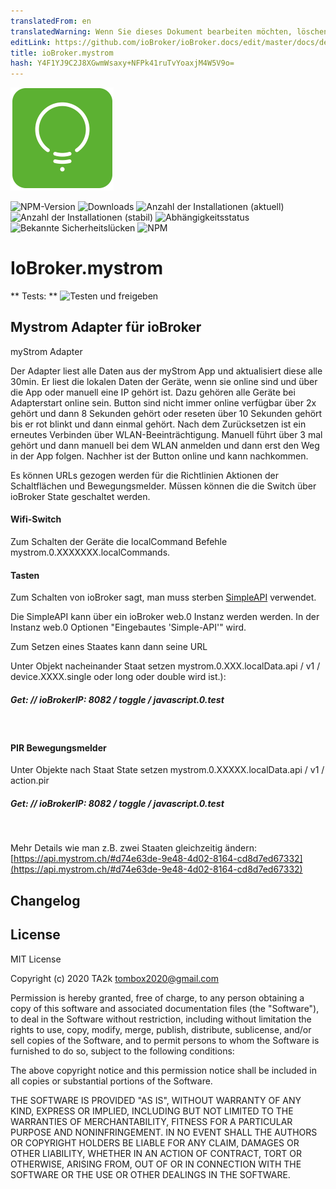 ```yaml
---
translatedFrom: en
translatedWarning: Wenn Sie dieses Dokument bearbeiten möchten, löschen Sie bitte das Feld "translationsFrom". Andernfalls wird dieses Dokument automatisch erneut übersetzt
editLink: https://github.com/ioBroker/ioBroker.docs/edit/master/docs/de/adapterref/iobroker.mystrom/README.md
title: ioBroker.mystrom
hash: Y4F1YJ9C2J8XGwmWsaxy+NFPk41ruTvYoaxjM4W5V9o=
---
```

![Logo](../../../en/adapterref/iobroker.mystrom/admin/mystrom.png)

![NPM-Version](http://img.shields.io/npm/v/iobroker.mystrom.svg)
![Downloads](https://img.shields.io/npm/dm/iobroker.mystrom.svg)
![Anzahl der Installationen (aktuell)](http://iobroker.live/badges/mystrom-installed.svg)
![Anzahl der Installationen (stabil)](http://iobroker.live/badges/mystrom-stable.svg)
![Abhängigkeitsstatus](https://img.shields.io/david/TA2k/iobroker.mystrom.svg)
![Bekannte Sicherheitslücken](https://snyk.io/test/github/TA2k/ioBroker.mystrom/badge.svg)
![NPM](https://nodei.co/npm/iobroker.mystrom.png?downloads=true)

# IoBroker.mystrom
** Tests: ** ![Testen und freigeben](https://github.com/TA2k/ioBroker.mystrom/workflows/Test%20and%20Release/badge.svg)

## Mystrom Adapter für ioBroker
myStrom Adapter

Der Adapter liest alle Daten aus der myStrom App und aktualisiert diese alle 30min. Er liest die lokalen Daten der Geräte, wenn sie online sind und über die App oder manuell eine IP gehört ist. Dazu gehören alle Geräte bei Adapterstart online sein. Button sind nicht immer online verfügbar über 2x gehört und dann 8 Sekunden gehört oder reseten über 10 Sekunden gehört bis er rot blinkt und dann einmal gehört. Nach dem Zurücksetzen ist ein erneutes Verbinden über WLAN-Beeinträchtigung. Manuell führt über 3 mal gehört und dann manuell bei dem WLAN anmelden und dann erst den Weg in der App folgen. Nachher ist der Button online und kann nachkommen.

Es können URLs gezogen werden für die Richtlinien Aktionen der Schaltflächen und Bewegungsmelder. Müssen können die die Switch über ioBroker State geschaltet werden.

#### Wifi-Switch
Zum Schalten der Geräte die localCommand Befehle mystrom.0.XXXXXXX.localCommands.

#### Tasten
Zum Schalten von ioBroker sagt, man muss sterben [SimpleAPI](https://github.com/ioBroker/ioBroker.simple-api) verwendet.

Die SimpleAPI kann über ein ioBroker web.0 Instanz werden werden. In der Instanz web.0 Optionen "Eingebautes 'Simple-API'" wird.

Zum Setzen eines Staates kann dann seine URL<br />

Unter Objekt nacheinander Staat setzen mystrom.0.XXX.localData.api / v1 / device.XXXX.single oder long oder double wird ist.):

##### Get: // ioBrokerIP: 8082 / toggle / javascript.0.test
<br />

#### PIR Bewegungsmelder
Unter Objekte nach Staat State setzen mystrom.0.XXXXX.localData.api / v1 / action.pir

##### Get: // ioBrokerIP: 8082 / toggle / javascript.0.test
<br />

Mehr Details wie man z.B. zwei Staaten gleichzeitig ändern: [https://api.mystrom.ch/#d74e63de-9e48-4d02-8164-cd8d7ed67332](https://api.mystrom.ch/#d74e63de-9e48-4d02-8164-cd8d7ed67332)

## Changelog

## License

MIT License

Copyright (c) 2020 TA2k <tombox2020@gmail.com>

Permission is hereby granted, free of charge, to any person obtaining a copy
of this software and associated documentation files (the "Software"), to deal
in the Software without restriction, including without limitation the rights
to use, copy, modify, merge, publish, distribute, sublicense, and/or sell
copies of the Software, and to permit persons to whom the Software is
furnished to do so, subject to the following conditions:

The above copyright notice and this permission notice shall be included in all
copies or substantial portions of the Software.

THE SOFTWARE IS PROVIDED "AS IS", WITHOUT WARRANTY OF ANY KIND, EXPRESS OR
IMPLIED, INCLUDING BUT NOT LIMITED TO THE WARRANTIES OF MERCHANTABILITY,
FITNESS FOR A PARTICULAR PURPOSE AND NONINFRINGEMENT. IN NO EVENT SHALL THE
AUTHORS OR COPYRIGHT HOLDERS BE LIABLE FOR ANY CLAIM, DAMAGES OR OTHER
LIABILITY, WHETHER IN AN ACTION OF CONTRACT, TORT OR OTHERWISE, ARISING FROM,
OUT OF OR IN CONNECTION WITH THE SOFTWARE OR THE USE OR OTHER DEALINGS IN THE
SOFTWARE.